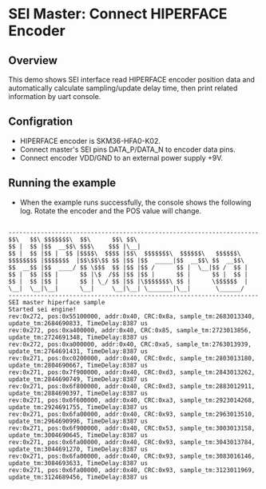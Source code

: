 # SEI Master: Connect HIPERFACE Encoder

## Overview

This demo shows SEI interface read HIPERFACE encoder position data and automatically calculate sampling/update delay time, then print related information by uart console.

## Configration

- HIPERFACE encoder is SKM36-HFA0-K02.
- Connect master's SEI pins DATA_P/DATA_N to encoder data pins.
- Connect encoder VDD/GND to an external power supply +9V.

## Running the example

- When the example runs successfully, the console shows the following log. Rotate the encoder and the POS value will change.

```console

----------------------------------------------------------------------
$$\   $$\ $$$$$$$\  $$\      $$\ $$\
$$ |  $$ |$$  __$$\ $$$\    $$$ |\__|
$$ |  $$ |$$ |  $$ |$$$$\  $$$$ |$$\  $$$$$$$\  $$$$$$\   $$$$$$\
$$$$$$$$ |$$$$$$$  |$$\$$\$$ $$ |$$ |$$  _____|$$  __$$\ $$  __$$\
$$  __$$ |$$  ____/ $$ \$$$  $$ |$$ |$$ /      $$ |  \__|$$ /  $$ |
$$ |  $$ |$$ |      $$ |\$  /$$ |$$ |$$ |      $$ |      $$ |  $$ |
$$ |  $$ |$$ |      $$ | \_/ $$ |$$ |\$$$$$$$\ $$ |      \$$$$$$  |
\__|  \__|\__|      \__|     \__|\__| \_______|\__|       \______/
----------------------------------------------------------------------
SEI master hiperface sample
Started sei engine!
rev:0x272, pos:0x55100000, addr:0x40, CRC:0x8a, sample_tm:2683013340, update_tm:2684690833, TimeDelay:8387 us
rev:0x272, pos:0xa400000, addr:0x40, CRC:0x85, sample_tm:2723013856, update_tm:2724691348, TimeDelay:8387 us
rev:0x272, pos:0xa000000, addr:0x40, CRC:0xa5, sample_tm:2763013939, update_tm:2764691431, TimeDelay:8387 us
rev:0x271, pos:0xc0200000, addr:0x40, CRC:0xdc, sample_tm:2803013180, update_tm:2804690667, TimeDelay:8387 us
rev:0x271, pos:0x7f900000, addr:0x40, CRC:0xd3, sample_tm:2843013262, update_tm:2844690749, TimeDelay:8387 us
rev:0x271, pos:0x6f800000, addr:0x40, CRC:0xd3, sample_tm:2883012911, update_tm:2884690397, TimeDelay:8387 us
rev:0x271, pos:0x6f600000, addr:0x40, CRC:0xa3, sample_tm:2923014268, update_tm:2924691755, TimeDelay:8387 us
rev:0x271, pos:0x6fa00000, addr:0x40, CRC:0x93, sample_tm:2963013510, update_tm:2964690996, TimeDelay:8387 us
rev:0x271, pos:0x6f900000, addr:0x40, CRC:0x53, sample_tm:3003013158, update_tm:3004690645, TimeDelay:8387 us
rev:0x271, pos:0x6fa00000, addr:0x40, CRC:0x93, sample_tm:3043013784, update_tm:3044691270, TimeDelay:8387 us
rev:0x271, pos:0x6fa00000, addr:0x40, CRC:0x93, sample_tm:3083016146, update_tm:3084693633, TimeDelay:8387 us
rev:0x271, pos:0x6fa00000, addr:0x40, CRC:0x93, sample_tm:3123011969, update_tm:3124689456, TimeDelay:8387 us

```
